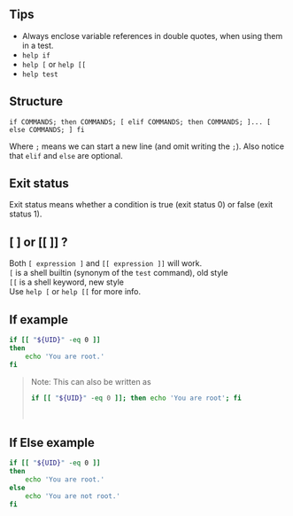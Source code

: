 ## Tips
- Always enclose variable references in double quotes, when using them in a test.
- `help if`
- `help [` or `help [[`
- `help test` 

## Structure
`if COMMANDS; then COMMANDS; [ elif COMMANDS; then COMMANDS; ]... [ else COMMANDS; ] fi`

Where `;` means we can start a new line (and omit writing the `;`). Also notice that `elif` and `else` are optional.

## Exit status
Exit status means whether a condition is true (exit status 0) or false (exit status 1).

## [ ] or [[ ]] ?
Both `[ expression ]` and `[[ expression ]]` will work.<br>
`[` is a shell builtin (synonym of the `test` command), old style<br>
`[[` is a shell keyword, new style<br>
Use `help [` or `help [[` for more info.

## If example
```bash
if [[ "${UID}" -eq 0 ]]
then
    echo 'You are root.'
fi
```
>Note: This can also be written as
>```bash
>if [[ "${UID}" -eq 0 ]]; then echo 'You are root'; fi
>```
><br>

## If Else example
```bash
if [[ "${UID}" -eq 0 ]]
then
    echo 'You are root.'
else
    echo 'You are not root.'
fi
```